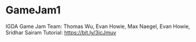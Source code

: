 # GameJam1
IGDA Game Jam
Team: Thomas Wu, Evan Howie, Max Naegel, Evan Howie, Sridhar Sairam
Tutorial: https://bit.ly/3icJmuv
